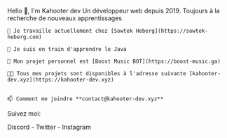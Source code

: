Hello 👋, I'm Kahooter dev
Un développeur web depuis 2019. Toujours à la recherche de nouveaux apprentissages



    🔭 Je travaille actuellement chez [Sowtek Heberg](https://sowtek-heberg.com)

    🌱 Je suis en train d'apprendre le Java

    🚧 Mon projet personnel est [Boost Music BOT](https://boost-music.ga)
    
    👨‍💻 Tous mes projets sont disponibles à l'adresse suivante [kahooter-dev.xyz](https://kahooter-dev.xyz)


    📫 Comment me joindre **contact@kahooter-dev.xyz**

Suivez moi:

Discord - Twitter - Instagram
